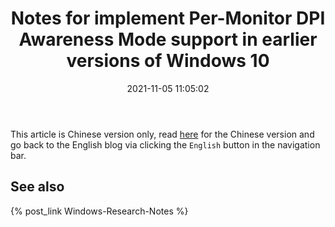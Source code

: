 ﻿---
title: Notes for implement Per-Monitor DPI Awareness Mode support in earlier versions of Windows 10
date: 2021-11-05 11:05:02
categories:
- [Technologies, Windows, Windows Research Notes, User Mode]
tags:
- Technologies
- Windows
- Windows Research Notes
- User Mode
---

This article is Chinese version only, read [here](https://mourinaruto.github.io/zh/2021/11/05/Notes-for-implement-Per-Monitor-DPI-Awareness-Mode-support-in-earlier-versions-of-Windows-10/)
for the Chinese version and go back to the English blog via clicking the `English` button in the navigation bar.

## See also

{% post_link Windows-Research-Notes %}
